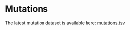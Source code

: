 # Mutations

The latest mutation dataset is available here: [mutations.tsv](ftp://ftp.ebi.ac.uk/pub/databases/intact/current/various/mutations.tsv)

